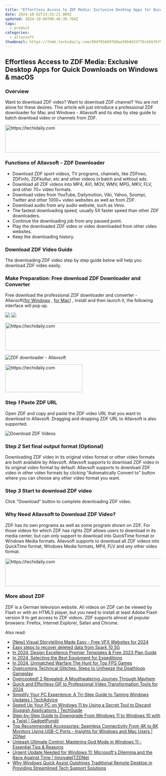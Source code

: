 ```yaml
---
title: "Effortless Access to ZDF Media: Exclusive Desktop Apps for Quick Downloads on Windows & macOS"
date: 2024-10-02T23:33:21.889Z
updated: 2024-10-06T00:40:30.764Z
tags:
  - product
categories:
  - allavsoft
thumbnail: https://thmb.techidaily.com/894f058d97b0ae58b0d33f76cb56fbf958c597ef2e3803e9c39a34ad0c70622d.jpg
---
```


## Effortless Access to ZDF Media: Exclusive Desktop Apps for Quick Downloads on Windows & macOS

### Overview

Want to download ZDF video? Want to download ZDF channel? You are not alone for these desires. This article will just introduce a professional ZDF downloader for Mac and Windows - Allavsoft and its step by step guide to batch download video or channels from ZDF.

<!-- affiliate ads begin -->
<a href="https://aligracehair.sjv.io/c/5597632/1886048/19272" target="_top" id="1886048">
  <img src="//a.impactradius-go.com/display-ad/19272-1886048" border="0" alt="https://techidaily.com" width="728" height="90"/>
</a>
<img height="0" width="0" src="https://aligracehair.sjv.io/i/5597632/1886048/19272" style="position:absolute;visibility:hidden;" border="0" />
<!-- affiliate ads end -->

### Functions of Allavsoft - ZDF Downloader

* Download ZDF sport videos, TV programs, channels, like ZDFneo, ZDFinfo, ZDFkultur, etc and other videos in batch and without ads.
* Download all ZDF videos into MP4, AVI, MOV, WMV, MPG, MKV, FLV, and other 70+ video formats.
* Download video from YouTube, Dailymotion, Viki, Yahoo, Soompi, Twitter and other 1000+ video websites as well as from ZDF.
* Download audio from any audio website, such as Vevo.
* The fastest downloading speed, usually 5X faster speed than other ZDF downloaders.
* Continue the downloading job from any paused point.
* Play the downloaded ZDF video or video downloaded from other video websites.
* Keep the downloading history.

### Download ZDF Video Guide

The downloading ZDF video step by step guide below will help you download ZDF video easily.

### Make Preparation: Free download ZDF Downloader and Converter

Free download the professional ZDF downloader and converter - Allavsoft([for Windows](https://tools.techidaily.com/allavsoft/products/) , [for Mac](https://tools.techidaily.com/allavsoft/products/)) , install and then launch it, the following interface will pop up.

[![](https://www.allavsoft.com/how-to/../images/how-to/free-download-win.jpg)](https://tools.techidaily.com/allavsoft/products/) [![](https://www.allavsoft.com/how-to/../images/how-to/free-download-mac.jpg)](https://tools.techidaily.com/allavsoft/products/)

<!-- affiliate ads begin -->
<a href="https://appsumo.8odi.net/c/5597632/2049370/7443" target="_top" id="2049370">
  <img src="//a.impactradius-go.com/display-ad/7443-2049370" border="0" alt="https://techidaily.com" width="728" height="90"/>
</a>
<img height="0" width="0" src="https://appsumo.8odi.net/i/5597632/2049370/7443" style="position:absolute;visibility:hidden;" border="0" />
<!-- affiliate ads end -->

![ZDF downloader - Allavsoft](https://www.allavsoft.com/how-to/../images/allavsoft/screen-shot-600.jpg)

<!-- affiliate ads begin -->
<a href="https://aligracehair.sjv.io/c/5597632/2135412/19272" target="_top" id="2135412">
  <img src="//a.impactradius-go.com/display-ad/19272-2135412" border="0" alt="https://techidaily.com" width="250" height="90"/>
</a>
<img height="0" width="0" src="https://aligracehair.sjv.io/i/5597632/2135412/19272" style="position:absolute;visibility:hidden;" border="0" />
<!-- affiliate ads end -->

### Step _1_ Paste ZDF URL

Open ZDF and copy and paste the ZDF video URL that you want to download to Allavsoft. Dragging and dropping ZDF URL to Allavsoft is also supported.

![Download ZDF Videos](https://www.allavsoft.com/how-to/../images/how-to/viki-video-downloader/viki-video-download.jpg)

### Step _2_ Set final output format (Optional)

Downloading ZDF video in its original video format or other video formats are both available by Allavsoft. Allavsoft supports to download ZDF video in its original video format by default. Allavsoft supports to download ZDF video in other video formats by clicking "Automatically Convert to" button where you can choose any other video format you want.

### Step _3_ Start to download ZDF video

Click "Download" button to complete downloading ZDF video.

### Why Need Allavsoft to Download ZDF Video?

ZDF has its own programs as well as some program shown on ZDF. For those videos for which ZDF has rights ZDF allows users to download in its media center, but can only support to download into QuickTime format or Windows Media formats. Allavsoft supports to download all ZDF videos into QuickTime format, Windows Media formats, MP4, FLV and any other video format.

<!-- affiliate ads begin -->
<a href="https://aligracehair.sjv.io/c/5597632/2016148/19272" target="_top" id="2016148">
  <img src="//a.impactradius-go.com/display-ad/19272-2016148" border="0" alt="https://techidaily.com" width="728" height="90"/>
</a>
<img height="0" width="0" src="https://aligracehair.sjv.io/i/5597632/2016148/19272" style="position:absolute;visibility:hidden;" border="0" />
<!-- affiliate ads end -->

### More about ZDF

ZDF is a German television website. All videos on ZDF can be viewed by Flash or with an HTML5 player, but you need to install at least Adobe Flash version 9 to get access to ZDF videos. ZDF supports almost all popular browsers: Firefox, Internet Explorer, Safari and Chrome.

<ins class="adsbygoogle"
     style="display:block"
     data-ad-format="autorelaxed"
     data-ad-client="ca-pub-7571918770474297"
     data-ad-slot="1223367746"></ins>

<ins class="adsbygoogle"
     style="display:block"
     data-ad-client="ca-pub-7571918770474297"
     data-ad-slot="8358498916"
     data-ad-format="auto"
     data-full-width-responsive="true"></ins>

<span class="atpl-alsoreadstyle">Also read:</span>
<div><ul>
<li><a href="https://fox-hovers.techidaily.com/new-visual-storytelling-made-easy-free-vfx-websites-for-2024/"><u>[New] Visual Storytelling Made Easy - Free VFX Websites for 2024</u></a></li>
<li><a href="https://phone-solutions.techidaily.com/easy-steps-to-recover-deleted-data-from-spark-10-5g-by-fonelab-android-recover-data/"><u>Easy steps to recover deleted data from Spark 10 5G</u></a></li>
<li><a href="https://article-posts.techidaily.com/in-2024-design-excellence-premier-templates-and-free-2023-plan-guide/"><u>In 2024, Design Excellence Premier Templates & Free 2023 Plan Guide</u></a></li>
<li><a href="https://extra-approaches.techidaily.com/in-2024-selecting-the-best-equipment-for-expeditions/"><u>In 2024, Selecting the Best Equipment for Expeditions</u></a></li>
<li><a href="https://screen-mirroring-recording.techidaily.com/in-2024-unmatched-warfare-the-hunt-for-top-fps-games/"><u>In 2024, Unmatched Warfare The Hunt for Top FPS Games</u></a></li>
<li><a href="https://win-solutions.techidaily.com/overcoming-technical-glitches-steps-to-unfreeze-the-deathloop-gameplay/"><u>Overcoming Technical Glitches: Steps to Unfreeze the Deathloop Gameplay</u></a></li>
<li><a href="https://buynow-info.techidaily.com/overcooked-2-revealed-a-mouthwatering-journey-through-mayhem/"><u>Overcooked! 2 Revealed: A Mouthwatering Journey Through Mayhem</u></a></li>
<li><a href="https://extra-guidance.techidaily.com/quick-and-effortless-gif-to-professional-video-transformation-tools-for-2024/"><u>Quick and Effortless GIF to Professional Video Transformation Tools for 2024</u></a></li>
<li><a href="https://win-luxury.techidaily.com/simplify-your-pc-experience-a-tri-step-guide-to-taming-windows-updates-techadvice/"><u>Simplify Your PC Experience: A Tri-Step Guide to Taming Windows Updates | TechAdvice</u></a></li>
<li><a href="https://win-luxury.techidaily.com/speed-up-your-pc-on-windows-11-by-using-a-secret-tool-to-discard-sluggish-applications-techguide/"><u>Speed Up Your PC on Windows 11 by Using a Secret Tool to Discard Sluggish Applications | TechGuide</u></a></li>
<li><a href="https://win-luxury.techidaily.com/step-by-step-guide-to-downgrade-from-windows-11-to-windows-10-with-a-twist-gadgetpundit/"><u>Step-by-Step Guide to Downgrade From Windows 11 to Windows 10 with a Twist | GadgetPundit</u></a></li>
<li><a href="https://win-luxury.techidaily.com/top-recommended-accessories-seamless-connectivity-from-4k-to-8k-monitors-using-usb-c-ports-insights-for-windows-and-mac-users-zdnet/"><u>Top Recommended Accessories: Seamless Connectivity From 4K to 8K Monitors Using USB-C Ports - Insights for Windows and Mac Users | ZDNet</u></a></li>
<li><a href="https://win-luxury.techidaily.com/unleash-ultimate-control-mastering-god-mode-in-windows-11-essential-tips-and-reasons/"><u>Unleash Ultimate Control: Mastering God Mode in Windows 11 - Essential Tips & Reasons</u></a></li>
<li><a href="https://win-luxury.techidaily.com/urgent-update-needed-for-windows-11-microsofts-dilemma-and-the-race-against-time-innovateitzdnet/"><u>Urgent Update Needed for Windows 11: Microsoft's Dilemma and the Race Against Time | InnovateITZDNet</u></a></li>
<li><a href="https://win-luxury.techidaily.com/why-windows-quick-assist-outshines-traditional-remote-desktop-in-providing-streamlined-tech-support-solutions/"><u>Why Windows Quick Assist Outshines Traditional Remote Desktop in Providing Streamlined Tech Support Solutions</u></a></li>
</ul></div>

